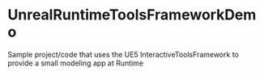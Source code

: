 # UnrealRuntimeToolsFrameworkDemo
Sample project/code that uses the UE5 InteractiveToolsFramework to provide a small modeling app at Runtime

